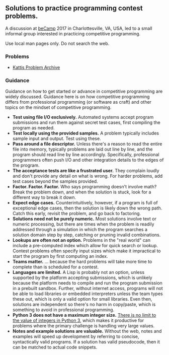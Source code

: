 ## Solutions to practice programming contest problems.

A discussion at [beCamp](http://becamp.org) 2017 in Charlottesville, VA, USA,
led to a small informal group interested in practicing competitive programming.

Use local man pages only. Do not search the web.


### Problems

* [Kattis Problem Archive](https://open.kattis.com/)


### Guidance

Guidance on how to get started or advance in competitive programming are widely
discussed. Guidance here is on how competitive programming differs from
professional programming (or software as craft) and other topics on the mindset
of competitive programming.

* **Test using file I/O exclusively.** Automated systems accept program
  submissions and run them against secret test cases, first compiling the
  program as needed.
* **Test locally using the provided samples.** A problem typically includes
  sample input and output. Test using these.
* **Pass around a file descriptor.** Unless there's a reason to read the entire
  file into memory, typically problems are laid out line by line, and the
  program should read line by line accordingly. Specifically, professional
  programmers often push I/O and other integration details to the edges of the
  program.
* **The acceptance tests are like a frustrated user.** They complain loudly and
  don't provide any detail on what is wrong. For harder problems, add test
  cases beyond the samples provided.
* **Factor. Factor. Factor.** Who says programming doesn't involve math? Break
  the problem down, and when the solution is stuck, look for a different way to
  break it down.
* **Expect edge cases.** Counterintuitively, however, if a program is full of
  exceptional edge cases, then the solution is likely down the wrong
  path. Catch this early, revisit the problem, and go back to factoring.
* **Solutions need not be purely numeric.** Most solutions involve text or
  numeric processing, but there are times when the problem is readily addressed
  through a simulation in which the program searches a solution domain step by
  step, catching or pruning invalid combinations.
* **Lookups are often not an option.** Problems in the "real world" can include
  a pre-computed index which allow for quick search or lookup. Contest problems
  often specify input sizes which make it impractical to start the program by
  first computing an index.
* **Teams matter.** ... because the hard problems will take more time to
  complete than is scheduled for a contest.
* **Languages are limited.** A Lisp is probably not an option, unless supported
  by the platform accepting submissions, which is unlikely because the platform
  needs to compile and run the program submission in a prebuilt sandbox.
  Further, without internet access, programs will not be able to load libraries
  or embedded interpreters unless the team types these out, which is only a
  valid option for small libraries. Even then, solutions are independent so
  there's no harm in copy/paste, which is something to avoid in professional
  programming.
* **Python 3 does not have a maximum integer size.** [There is no limit to the
  value of integers in Python 3][Python 3 Integers], which makes it productive
  for problems where the primary challenge is handling very large values.
* **Notes and example solutions are valuable.** Without the web, notes and
  examples will speed up development by referring to concise, syntactically
  valid programs. If a solution has valid pseudocode, then it can be matched to
  actual code snippets.

[Python 3 Integers]: https://docs.python.org/3/whatsnew/3.0.html#integers
